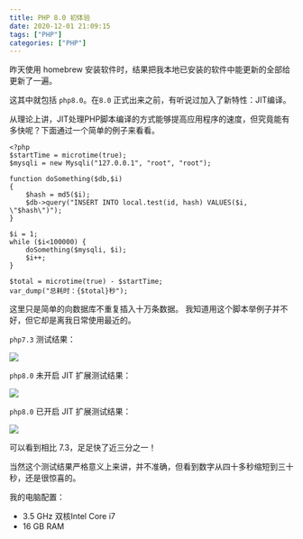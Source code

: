 ```yaml
---
title: PHP 8.0 初体验
date: 2020-12-01 21:09:15
tags: ["PHP"]
categories: ["PHP"]
---
```


昨天使用 homebrew 安装软件时，结果把我本地已安装的软件中能更新的全部给更新了一遍。

<!-- more -->

这其中就包括 `php8.0`。在`8.0` 正式出来之前，有听说过加入了新特性：JIT编译。

从理论上讲，JIT处理PHP脚本编译的方式能够提高应用程序的速度，但究竟能有多快呢？下面通过一个简单的例子来看看。

```
<?php
$startTime = microtime(true);
$mysqli = new Mysqli("127.0.0.1", "root", "root");

function doSomething($db,$i)
{
	$hash = md5($i);
	$db->query("INSERT INTO local.test(id, hash) VALUES($i, \"$hash\")");
}

$i = 1;
while ($i<100000) {
	doSomething($mysqli, $i);
	$i++;
}

$total = microtime(true) - $startTime;
var_dump("总耗时：{$total}秒");
```
这里只是简单的向数据库不重复插入十万条数据。
我知道用这个脚本举例子并不好，但它却是离我日常使用最近的。

`php7.3` 测试结果：

![](https://cdn.jsdelivr.net/gh/0xAiKang/CDN/blog/images/20201201000322.png)

`php8.0` 未开启 JIT 扩展测试结果：

![](https://cdn.jsdelivr.net/gh/0xAiKang/CDN/blog/images/20201201000427.png)

`php8.0` 已开启 JIT 扩展测试结果：

![](https://cdn.jsdelivr.net/gh/0xAiKang/CDN/blog/images/20201201000725.png)

可以看到相比 7.3，足足快了近三分之一！

当然这个测试结果严格意义上来讲，并不准确，但看到数字从四十多秒缩短到三十秒，还是很惊喜的。

我的电脑配置：
* 3.5 GHz 双核Intel Core i7
* 16 GB RAM